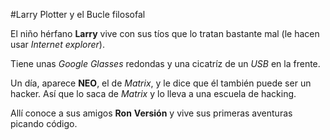 #Larry Plotter y el Bucle filosofal

El niño hérfano **Larry** vive con sus tíos que lo tratan bastante mal (le hacen usar *Internet explorer*).

Tiene unas *Google Glasses* redondas y una cicatríz de un *USB* en la frente.

Un día, aparece **NEO**, el de *Matrix*, y le dice que él también puede ser un hacker.
Así que lo saca de *Matrix* y lo lleva a una escuela de hacking.

Allí conoce a sus amigos **Ron** **Versión** y vive sus primeras aventuras picando código.
